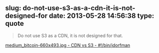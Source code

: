 slug: do-not-use-s3-as-a-cdn-it-is-not-designed-for
date: 2013-05-28 14:56:38
type: quote
---

> Do not use S3 as a CDN, it is not designed for that.

[medium\_bitcoin-660x493.jpg - CDN vs S3 - #!/bin/jdorfman](http://jdorfman.posthaven.com/medium-bitcoin-660x493-dot-jpg-cdn-vs-s3)
